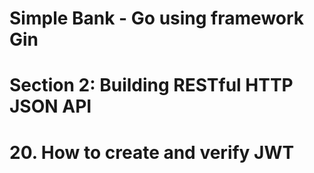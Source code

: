 # Simple Bank - Go using framework Gin

# Section 2: Building RESTful HTTP JSON API

# 20. How to create and verify JWT 
